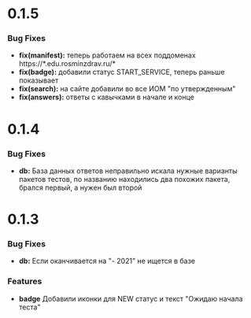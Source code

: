 # 0.1.5

### Bug Fixes

* **fix(manifest):** теперь работаем на всех поддоменах https://\*.edu.rosminzdrav.ru/\*
* **fix(badge):** добавили статус START_SERVICE, теперь раньше показывает
* **fix(search):** на сайте добавили во все ИОМ "по утвержденным"
* **fix(answers):** ответы с кавычками в начале и конце

# 0.1.4

### Bug Fixes

* **db:** База данных ответов неправильно искала нужные варианты пакетов тестов, по названию находились два похожих пакета, брался первый, а нужен был второй

# 0.1.3

### Bug Fixes

* **db:** Если оканчивается на "- 2021" не ищется в базе

### Features

* **badge** Добавили иконки для NEW статус и текст "Ожидаю начала теста"
